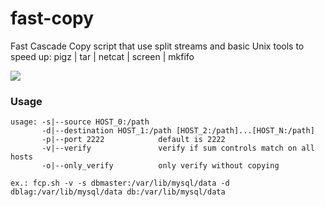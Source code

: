 fast-copy
=========

Fast Cascade Copy script that use split streams and basic Unix tools to speed up: pigz | tar | netcat | screen | mkfifo

<img src="https://s3.amazonaws.com/easel.ly/all_easels/19186/FastCascadeCopy/image.jpg">

### Usage

```
usage: -s|--source HOST_0:/path
       -d|--destination HOST_1:/path [HOST_2:/path]...[HOST_N:/path]
       -p|--port 2222            default is 2222
       -v|--verify               verify if sum controls match on all hosts
       -o|--only_verify          only verify without copying

ex.: fcp.sh -v -s dbmaster:/var/lib/mysql/data -d dblag:/var/lib/mysql/data db:/var/lib/mysql/data
```
